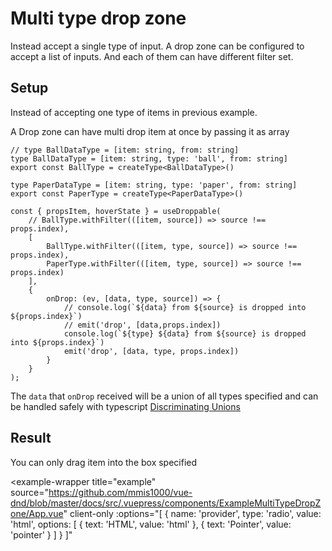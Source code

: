 # Multi type drop zone

Instead accept a single type of input.
A drop zone can be configured to accept a list of inputs.
And each of them can have different filter set.

## Setup

Instead of accepting one type of items in previous example.

A Drop zone can have multi drop item at once by passing it as array

```ts{1-2,4-6}
// type BallDataType = [item: string, from: string]
type BallDataType = [item: string, type: 'ball', from: string]
export const BallType = createType<BallDataType>()

type PaperDataType = [item: string, type: 'paper', from: string]
export const PaperType = createType<PaperDataType>()
```

```ts{2-6,9-12}
const { propsItem, hoverState } = useDroppable(
    // BallType.withFilter(([item, source]) => source !== props.index),
    [
        BallType.withFilter(([item, type, source]) => source !== props.index),
        PaperType.withFilter(([item, type, source]) => source !== props.index)
    ],
    {
        onDrop: (ev, [data, type, source]) => {
            // console.log(`${data} from ${source} is dropped into ${props.index}`)
            // emit('drop', [data,props.index])
            console.log(`${type} ${data} from ${source} is dropped into ${props.index}`)
            emit('drop', [data, type, props.index])
        }
    }
);
```

The `data` that `onDrop` received will be a union of all types specified
and can be handled safely with typescript [Discriminating Unions](https://www.typescriptlang.org/docs/handbook/unions-and-intersections.html#discriminating-unions)

## Result

You can only drag item into the box specified

<example-wrapper
    title="example"
    source="https://github.com/mmis1000/vue-dnd/blob/master/docs/src/.vuepress/components/ExampleMultiTypeDropZone/App.vue"
    client-only
    :options="[
        {
            name: 'provider',
            type: 'radio',
            value: 'html',
            options: [
                { text: 'HTML', value: 'html' },
                { text: 'Pointer', value: 'pointer' }
            ]
        }
    ]"
>
<template v-slot="{ provider }">
<example-multi-type-drop-zone-app :provider="provider"></example-multi-type-drop-zone-app>
</template>
</example-wrapper>
